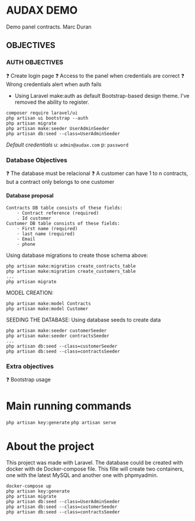 # AUDAX DEMO
Demo panel contracts.
Marc Duran
## OBJECTIVES

### AUTH OBJECTIVES
:question: Create login page
:question: Access to the panel when credentials are correct
:question: Wrong credentials alert when auth fails

- Using Laravel make:auth as default Bootstrap-based design theme. I've removed the ability to register.

```
composer require laravel/ui
php artisan ui bootstrap --auth
php artisan migrate
php artisan make:seeder UserAdminSeeder
php artisan db:seed --class=UserAdminSeeder
```
_Default credentials_
u: `admin@audax.com`
p: `password`

### Database Objectives
:question: The database must be relacional
:question: A customer can have 1 to n contracts, but a contract only belongs to one customer

#### Database proposal
```
Contracts DB table consists of these fields:
    · Contract reference (required)
    . Id customer 
Customer DB table consists of these fields:
    · First name (required)
    · last name (required)
    · Email
    · phone
```

Using database migrations to create those schema above:
```
php artisan make:migration create_contracts_table
php artisan make:migration create_customers_table
...
php artisan migrate
```
MODEL CREATION:
```
php artisan make:model Contracts
php artisan make:model Customer
```
SEEDING THE DATABASE:
Using database seeds to create data
```
php artisan make:seeder customerSeeder
php artisan make:seeder contractsSeeder
...
php artisan db:seed --class=customerSeeder
php artisan db:seed --class=contractsSeeder
```

### Extra objectives
:question: Bootstrap usage

# Main running commands

`php artisan key:generate`
`php artisan serve`


# About the project

This project was made with Laravel. The database could be created with docker with de Docker-compose file. This fille will create two containers, one with the latest MySQL and another one with phpmyadmin. 

```
docker-compose up
php artisan key:generate
php artisan migrate
php artisan db:seed --class=UserAdminSeeder
php artisan db:seed --class=customerSeeder
php artisan db:seed --class=contractsSeeder
```
